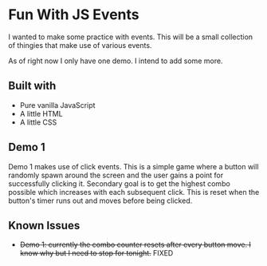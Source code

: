 # Fun With JS Events

I wanted to make some practice with events. This will be a small collection of thingies that make use of various events.

As of right now I only have one demo. I intend to add some more.

## Built with

- Pure vanilla JavaScript
- A little HTML
- A little CSS

## Demo 1

Demo 1 makes use of click events. This is a simple game where a button will randomly spawn around the screen and the user gains a point for successfully clicking it. Secondary goal is to get the highest combo possible which increases with each subsequent click. This is reset when the button's timer runs out and moves before being clicked.

## Known Issues

- ~~Demo 1: currently the combo counter resets after every button move. I know why but I need to stop for tonight.~~ FIXED
